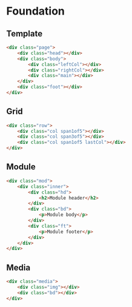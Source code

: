 Foundation
================================

Template
-------------------------

```html
<div class="page">
    <div class="head"></div>
    <div class="body">
        <div class="leftCol"></div>
        <div class="rightCol"></div>
        <div class="main"></div>
    </div>
    <div class="foot"></div>
</div>
```

Grid
-------------------------

```html
<div class="row">
    <div class="col span1of5"></div>
    <div class="col span3of5"></div>
    <div class="col span1of5 lastCol"></div>
</div>
```

Module
-------------------------

```html
<div class="mod">
    <div class="inner">
        <div class="hd">
            <h2>Module header</h2>
        </div>
        <div class="bd">
            <p>Module body</p>
        </div>
        <div class="ft">
            <p>Module footer</p>
        </div>
    </div>
</div>
```

Media
-------------------------

```html
<div class="media">
    <div class="img"></div>
    <div class="bd"></div>
</div>
```